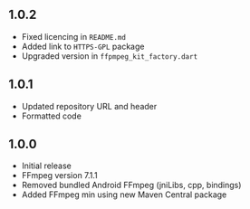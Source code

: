 ## 1.0.2

* Fixed licencing in `README.md`
* Added link to `HTTPS-GPL` package
* Upgraded version in `ffpmpeg_kit_factory.dart`

## 1.0.1

* Updated repository URL and header
* Formatted code

## 1.0.0

* Initial release
* FFmpeg version 7.1.1
* Removed bundled Android FFmpeg (jniLibs, cpp, bindings)
* Added FFmpeg min using new Maven Central package